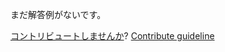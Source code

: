 
まだ解答例がないです。

[コントリビュートしませんか](https://github.com/BFEdev/BFE.dev-solutions/blob/main/typescript/replace_ja.md)?  [Contribute guideline](https://github.com/BFEdev/BFE.dev-solutions#how-to-contribute)
